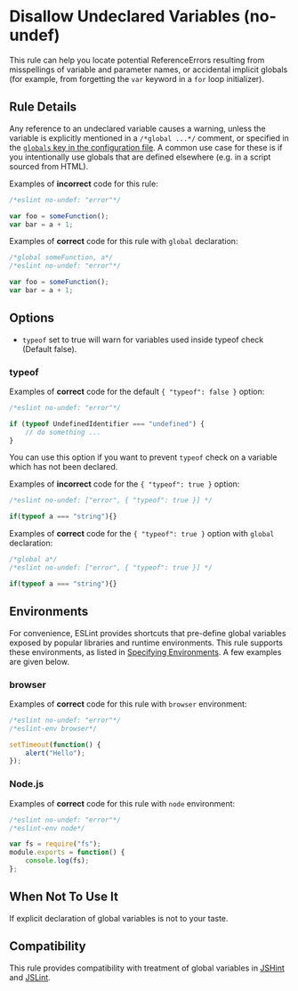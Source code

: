 # Disallow Undeclared Variables (no-undef)

This rule can help you locate potential ReferenceErrors resulting from misspellings of variable and parameter names, or accidental implicit globals (for example, from forgetting the `var` keyword in a `for` loop initializer).

## Rule Details

Any reference to an undeclared variable causes a warning, unless the variable is explicitly mentioned in a `/*global ...*/` comment, or specified in the [`globals` key in the configuration file](https://eslint.org/docs/user-guide/configuring#specifying-globals). A common use case for these is if you intentionally use globals that are defined elsewhere (e.g. in a script sourced from HTML).

Examples of **incorrect** code for this rule:

```js
/*eslint no-undef: "error"*/

var foo = someFunction();
var bar = a + 1;
```

Examples of **correct** code for this rule with `global` declaration:

```js
/*global someFunction, a*/
/*eslint no-undef: "error"*/

var foo = someFunction();
var bar = a + 1;
```

## Options

* `typeof` set to true will warn for variables used inside typeof check (Default false).

### typeof

Examples of **correct** code for the default `{ "typeof": false }` option:

```js
/*eslint no-undef: "error"*/

if (typeof UndefinedIdentifier === "undefined") {
    // do something ...
}
```

You can use this option if you want to prevent `typeof` check on a variable which has not been declared.

Examples of **incorrect** code for the `{ "typeof": true }` option:

```js
/*eslint no-undef: ["error", { "typeof": true }] */

if(typeof a === "string"){}
```

Examples of **correct** code for the `{ "typeof": true }` option with `global` declaration:

```js
/*global a*/
/*eslint no-undef: ["error", { "typeof": true }] */

if(typeof a === "string"){}
```

## Environments

For convenience, ESLint provides shortcuts that pre-define global variables exposed by popular libraries and runtime environments. This rule supports these environments, as listed in [Specifying Environments](../user-guide/configuring.md#specifying-environments).  A few examples are given below.

### browser

Examples of **correct** code for this rule with `browser` environment:

```js
/*eslint no-undef: "error"*/
/*eslint-env browser*/

setTimeout(function() {
    alert("Hello");
});
```

### Node.js

Examples of **correct** code for this rule with `node` environment:

```js
/*eslint no-undef: "error"*/
/*eslint-env node*/

var fs = require("fs");
module.exports = function() {
    console.log(fs);
};
```

## When Not To Use It

If explicit declaration of global variables is not to your taste.

## Compatibility

This rule provides compatibility with treatment of global variables in [JSHint](http://jshint.com/) and [JSLint](http://www.jslint.com).
